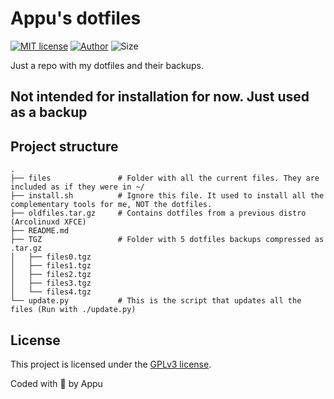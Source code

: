 # Appu's dotfiles

[![MIT license](https://img.shields.io/github/license/appuchias/dotfiles?style=flat-square)](https://github.com/appuchias/dotfiles/blob/master/LICENSE)
[![Author](https://img.shields.io/badge/Project%20by-Appu-9cf?style=flat-square)](https://github.com/appuchias)
![Size](https://img.shields.io/github/repo-size/appuchias/dotfiles?color=orange&style=flat-square)

Just a repo with my dotfiles and their backups.
## Not intended for installation for now. Just used as a backup

## Project structure

```
.
├── files               # Folder with all the current files. They are included as if they were in ~/
├── install.sh          # Ignore this file. It used to install all the complementary tools for me, NOT the dotfiles.
├── oldfiles.tar.gz     # Contains dotfiles from a previous distro (Arcolinuxd XFCE)
├── README.md
├── TGZ                 # Folder with 5 dotfiles backups compressed as .tar.gz
│   ├── files0.tgz
│   ├── files1.tgz
│   ├── files2.tgz
│   ├── files3.tgz
│   └── files4.tgz
└── update.py           # This is the script that updates all the files (Run with ./update.py)
```

## License

This project is licensed under the [GPLv3 license](https://github.com/appuchias/dotfiles/blob/master/LICENSE).

Coded with 🖤 by Appu
